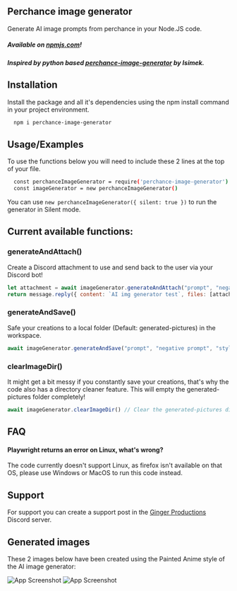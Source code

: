 
## Perchance image generator
Generate AI image prompts from perchance in your Node.JS code.

##### Available on [npmjs.com](https://www.npmjs.com/package/perchance-image-generator)!
##### Inspired by python based [perchance-image-generator](https://github.com/lsimek/perchance-image-generator) by Isimek.


## Installation
Install the package and all it's dependencies using the npm install command in your project environment.
```bash
  npm i perchance-image-generator
```

## Usage/Examples
To use the functions below you will need to include these 2 lines at the top of your file.
```bash
  const perchanceImageGenerator = require('perchance-image-generator')
  const imageGenerator = new perchanceImageGenerator()
```
You can use `new perchanceImageGenerator({ silent: true })` to run the generator in Silent mode.

## Current available functions:

### generateAndAttach()
Create a Discord attachment to use and send back to the user via your Discord bot!
```javascript
let attachment = await imageGenerator.generateAndAttach("prompt", "negative prompt", "style") // Generate prompt and receive the attachment
return message.reply({ content: `AI img generator test`, files: [attachment]}) // Return a message with the image
```

### generateAndSave()
Safe your creations to a local folder (Default: generated-pictures) in the workspace.
```javascript
await imageGenerator.generateAndSave("prompt", "negative prompt", "style") // Generate prompt and save it
```

### clearImageDir()
It might get a bit messy if you constantly save your creations, that's why the code also has a directory cleaner feature.
This will empty the generated-pictures folder completely!
```javascript
await imageGenerator.clearImageDir() // Clear the generated-pictures directory
```


## FAQ

#### Playwright returns an error on Linux, what's wrong?

The code currently doesn't support Linux, as firefox isn't available on that OS, please use Windows or MacOS to run this code instead.


## Support

For support you can create a support post in the  [Ginger Productions](https://discord.gg/8KxqWAKCPe) Discord server.

## Generated images
These 2 images below have been created using the Painted Anime style of the AI image generator:

![App Screenshot](https://spud.jaimytuin.com/media/projectShowcase/AIexample3.png)
![App Screenshot](https://spud.jaimytuin.com/media/projectShowcase/AIexample1.jpeg)
